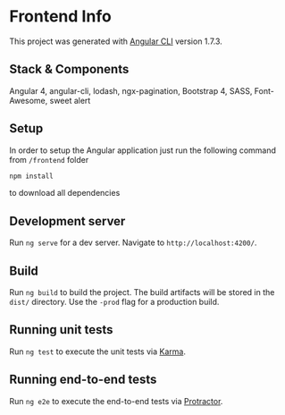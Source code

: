 # Frontend Info

This project was generated with [Angular CLI](https://github.com/angular/angular-cli) version 1.7.3.

## Stack & Components

Angular 4, angular-cli, lodash, ngx-pagination, Bootstrap 4, SASS, Font-Awesome, sweet alert

## Setup

In order to setup the Angular application just run the following command from `/frontend` folder

```bash
npm install
```

to download all dependencies

## Development server

Run `ng serve` for a dev server. Navigate to `http://localhost:4200/`.

## Build

Run `ng build` to build the project. The build artifacts will be stored in the `dist/` directory. Use the `-prod` flag for a production build.

## Running unit tests

Run `ng test` to execute the unit tests via [Karma](https://karma-runner.github.io).

## Running end-to-end tests

Run `ng e2e` to execute the end-to-end tests via [Protractor](http://www.protractortest.org/).